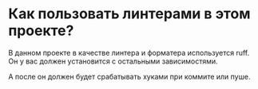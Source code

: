 # Как пользовать линтерами в этом проекте?
В данном проекте в качестве линтера и форматера используется ruff. Он у вас должен установится с остальными
зависимостями.

А после он должен будет срабатывать хуками при коммите или пуше.
